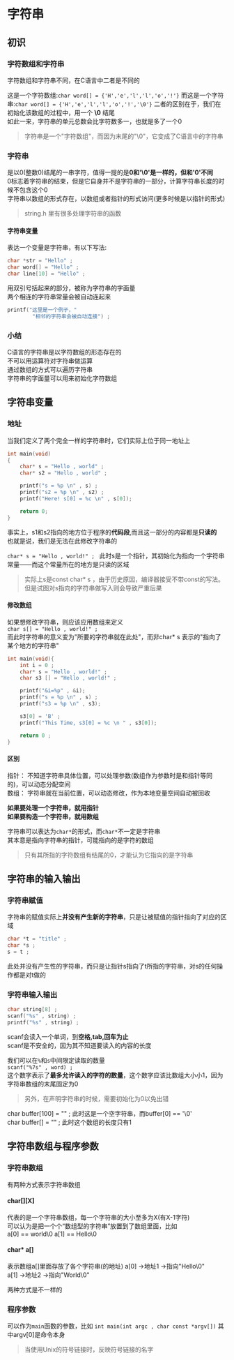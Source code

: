 # 字符串

## 初识

### 字符数组和字符串
字符数组和字符串不同，在C语言中二者是不同的

这是一个字符数组:```char word[] = {'H','e','l','l','o','!'}```
而这是一个字符串:```char word[] = {'H','e','l','l','o','!','\0'}``` 
二者的区别在于，我们在初始化该数组的过程中，用一个 **\0** 结尾  
如此一来，字符串的单元总数会比字符数多一，也就是多了一个0   
> 字符串是一个"字符数组"，而因为末尾的"\0"，它变成了C语言中的字符串 

### 字符串
是以0(整数0)结尾的一串字符，值得一提的是**0和'\0'是一样的，但和'0'不同**   
0标志着字符串的结束，但是它自身并不是字符串的一部分，计算字符串长度的时候不包含这个0    
字符串以数组的形式存在，以数组或者指针的形式访问(更多时候是以指针的形式)    
> string.h 里有很多处理字符串的函数 

#### 字符串变量
表达一个变量是字符串，有以下写法:
```C
char *str = "Hello" ; 
char word[] = "Hello" ; 
char line[10] = "Hello" ; 
```
用双引号括起来的部分，被称为字符串的字面量  
两个相连的字符串常量会被自动连起来  
```C
printf("这里是一个例子，"
        "相邻的字符串会被自动连接") ;
```

### 小结
C语言的字符串是以字符数组的形态存在的   
不可以用运算符对字符串做运算    
通过数组的方式可以遍历字符串    
字符串的字面量可以用来初始化字符数组    

## 字符串变量

### 地址
当我们定义了两个完全一样的字符串时，它们实际上位于同一地址上    
```C
int main(void) 
{
    char* s = "Hello , world" ;
    char* s2 = "Hello , world" ; 

    printf("s = %p \n" , s) ;
    printf("s2 = %p \n" , s2) ;
    printf("Here! s[0] = %c \n" , s[0]);

    return 0;
}
```

事实上，s1和s2指向的地方位于程序的**代码段**,而且这一部分的内容都是**只读的**   
也就是说，我们是无法在此修改字符串的    

```char* s = "Hello , world!" ; ```
此时s是一个指针，其初始化为指向一个字符串常量——而这个常量所在的地方是只读的区域 
> 实际上s是const char* s ，由于历史原因，编译器接受不带const的写法。但是试图对s指向的字符串做写入则会导致严重后果       

#### 修改数组
如果想修改字符串，则应该应用数组来定义        
```char s[] = "Hello , world!" ; ```    
而此时字符串的意义变为"所要的字符串就在此处"，而非char* s 表示的"指向了某个地方的字符串"        
```C
int main(void){
    int i = 0 ;
    char* s = "Hello , world!" ; 
    char s3 [] = "Hello , world!" ; 

    printf("&i=%p" , &i);
    printf("s = %p \n" , s) ; 
    printf("s3 = %p \n" , s3);

    s3[0] = 'B' ; 
    printf("This Time, s3[0] = %c \n " , s3[0]);

    return 0 ; 
}
```

#### 区别
指针： 不知道字符串具体位置，可以处理参数(数组作为参数时是和指针等同的)，可以动态分配空间             
数组： 字符串就在当前位置，可以动态修改，作为本地变量空间自动被回收   

**如果要处理一个字符串，就用指针**      
**如果要构造一个字符串，就用数组**      

字符串可以表达为```char*```的形式，而```char*```不一定是字符串  
其本意是指向字符串的指针，可能指向的是字符的数组        
> 只有其所指的字符数组有结尾的0，才能认为它指向的是字符串       

## 字符串的输入输出     

### 字符串赋值
字符串的赋值实际上**并没有产生新的字符串**，只是让被赋值的指针指向了对应的区域
```c
char *t = "title" ; 
char *s ; 
s = t ;
```
此处并没有产生性的字符串，而只是让指针s指向了t所指的字符串，对s的任何操作都是对t做的    

### 字符串输入输出      
```C
char string[8] ; 
scanf("%s" , string) ; 
printf("%s" , string) ; 
```
scanf会读入一个单词，到**空格,tab,回车为止**    
scanf是不安全的，因为其不知道要读入的内容的长度 

我们可以在```%```和```s```中间限定读取的数量    
```scanf("%7s" , word) ; ```    
这个数字表示了**最多允许读入的字符的数量**，这个数字应该比数组大小小1，因为字符串数组的末尾固定为0      

> 另外，在声明字符串的时候，需要初始化为0以免出错     

char buffer[100] = "" ; 此时这是一个空字符串，而buffer[0] == '\0'       
char buffer[] = "" ;  此时这个数组的长度只有1   

## 字符串数组与程序参数 

### 字符串数组
有两种方式表示字符串数组

#### char[][X]
代表的是一个字符串数组，每一个字符串的大小至多为X(有X-1字符)    
可以认为是把一个个“数组型的字符串”放置到了数组里面，比如        
a[0] == world\0 
a[1] == Hello\0

#### char* a[] 
表示数组a[]里面存放了各个字符串(的地址) 
a[0] ->地址1 ->指向"Hello\0"    
a[1] ->地址2 ->指向"World\0"    

两种方式是不一样的

### 程序参数    
可以作为```main```函数的参数，比如
```int main(int argc , char const *argv[])```
其中argv[0]是命令本身   
> 当使用Unix的符号链接时，反映符号链接的名字    